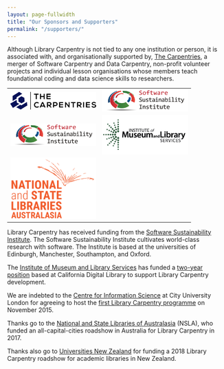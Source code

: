 ```yaml
---
layout: page-fullwidth
title: "Our Sponsors and Supporters"
permalink: "/supporters/"
---
```


Although Library Carpentry is not tied to any one institution or person, it is associated with, and organisationally supported by, <a href="https://carpentries.org/">The Carpentries</a>, a merger of Software Carpentry and Data Carpentry, non-profit volunteer projects and individual lesson organisations whose members teach foundational coding and data science skills to researchers.

<table border="0" cellpadding="5">
  <tr>
    <td>
    <a href="https://carpentries.org/">
    <img src="../images/TheCarpentries.png" class="img-responsive img-centered" width="200" alt="">
    </a>
    </td>
    <td>
    <a href="http://software.ac.uk/">
    <img src="../images/SSILogo4Citations-small.png" class="img-responsive img-centered" width="200" alt="">
    </a>
    </td>
  </tr>
  <tr>
    <td>
    <a href="http://software.ac.uk/">
    <img src="../images/SSILogo4Citations-small.png" class="img-responsive img-centered" width="200" alt="">
    </a>
    </td>
    <td>
    <a href="https://www.imls.gov/">
    <img src="../images/imls.jpg" class="img-responsive img-centered" width="200" alt="">
    </a>
    </td>
  </tr>
  <tr>
    <td>
    <a href="https://www.nsla.org.au/">
    <img src="../images/nsla.png" class="img-responsive img-centered" width="200" alt="">
    </a>
    </td>
    <td>
    <a href="https://www.universitiesnz.ac.nz/">
    <img src="../images/universities-logo.svg" class="img-responsive img-centered" width="200" alt="">
    </a>
    </td>
  </tr>
</table>

Library Carpentry has received funding from the <a href="http://software.ac.uk/">Software Sustainability Institute</a>. The Software Sustainability Institute cultivates world-class research with software. The Institute is based at the universities of Edinburgh, Manchester, Southampton, and Oxford.

The <a href="https://www.imls.gov/">Institute of Museum and Library Services</a> has funded a <a href="https://www.imls.gov/grants/awarded/re-85-17-0121-17">two-year position</a> based at California Digital Library to support Library Carpentry development. 

We are indebted to the <a href="https://www.city.ac.uk/department-library-information-science/centre-for-information-science">Centre for Information Science</a> at City University London for agreeing to host the <a href="https://cradledincaricature.com/2015/12/01/library-carpentry-in-words-and-numbers-all-code-no-woodwork/">first Library Carpentry programme</a> on November 2015.

Thanks go to the <a href="https://www.nsla.org.au/">National and State Libraries of Australasia</a> (NSLA), who funded an all-capital-cities roadshow in Australia for Library Carpentry in 2017.

Thanks also go to <a href="https://www.universitiesnz.ac.nz/">Universities New Zealand</a> for funding a 2018 Library Carpentry roadshow for academic libraries in New Zealand.

                
